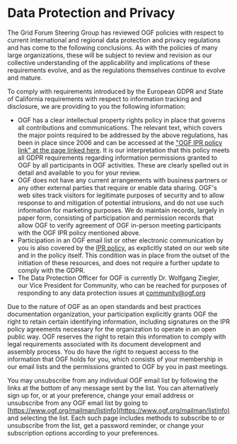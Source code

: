 # Data Protection and Privacy

The Grid Forum Steering Group has reviewed OGF policies with respect to current international and regional data protection and privacy regulations and has come to the following conclusions. As with the policies of many large organizations, these will be subject to review and revision as our collective understanding of the applicability and implications of these requirements evolve, and as the regulations themselves continue to evolve and mature. 

To comply with requirements introduced by the European GDPR and State of California requirements with respect to information tracking and disclosure, we are providing to you the following information:

* OGF has a clear intellectual property rights policy in place that governs all contributions and communications. The relevant text, which covers the major points required to be addressed by the above regulations, has been in place since 2006 and can be accessed at the ["OGF IPR policy link" at the page linked here](ogf-intellectual-property-statement-and-copyright.md). It is our interpretation that this policy meets all GDPR requirements regarding information permissions granted to OGF by all participants in OGF activities. These are clearly spelled out in detail and available to you for your review.
* OGF does not have any current arrangements with business partners or any other external parties that require or enable data sharing. OGF's web sites track visitors for legitimate purposes of security and to allow response to and mitigation of potential intrusions, and do not use such information for marketing purposes. We do maintain records, largely in paper form, consisting of participation and permission records that allow OGF to verify agreement of OGF in-person meeting participants with the OGF IPR policy mentioned above. 
* Participation in an OGF email list or other electronic communication by you is also covered by the [IPR policy](ogf-intellectual-property-statement-and-copyright.md), as explicitly stated on our web site and in the policy itself. This condition was in place from the outset of the initiation of these resources, and does not require a further update to comply with the GDPR. 
* The Data Protection Officer for OGF is currently Dr. Wolfgang Ziegler, our Vice President for Community, who can be reached for purposes of responding to any data protection issues at [community@ogf.org](mailto:community@ogf.org)

Due to the nature of OGF as an open standards and best practices documentation organization, your participation explicitly grants OGF the right to retain certain identifying information, including signatures on the IPR policy agreements necessary for the organization to operate in an open public way. OGF reserves the right to retain this information to comply with legal requirements associated with its document development and assembly process. You do have the right to request access to the information that OGF holds for you, which consists of your membership in our email lists and the permissions granted to OGF by you in past meetings. 

You may unsubscribe from any individual OGF email list by following the links at the bottom of any message sent by the list. You can alternatively sign up for, or at your preference, change your email address or unsubscribe from any OGF email list by going to [https://www.ogf.org/mailman/listinfo](https://www.ogf.org/mailman/listinfo) and selecting the list. Each such page includes methods to subscribe to or unsubscribe from the list, get a password reminder, or change your subscription options according to your preferences.


